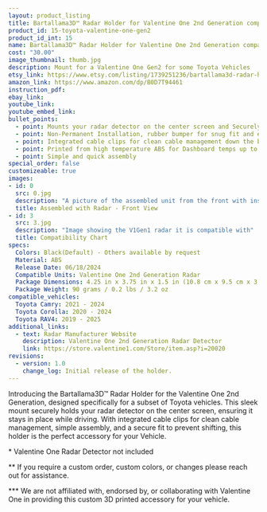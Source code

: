 ```yaml
---
layout: product_listing
title: Bartallama3D™ Radar Holder for Valentine One 2nd Generation compatible with some Toyota Vehicles
product_id: 15-toyota-valentine-one-gen2
product_id_int: 15
name: Bartallama3D™ Radar Holder for Valentine One 2nd Generation compatible with some Toyota Vehicles
cost: "30.00"
image_thumbnail: thumb.jpg
description: Mount for a Valentine One Gen2 for some Toyota Vehicles
etsy_link: https://www.etsy.com/listing/1739251236/bartallama3d-radar-holder-for-valentine
amazon_link: https://www.amazon.com/dp/B0D7T94461
instruction_pdf: 
ebay_link: 
youtube_link: 
youtube_embed_link: 
bullet_points:
  - point: Mounts your radar detector on the center screen and Securely holds the radar detector
  - point: Non-Permanent Installation, rubber bumper for snug fit and easy removal for storage
  - point: Integrated cable clips for clean cable management down the back of your screen
  - point: Printed from high temperature ABS for Dashboard temps up to 160F (MAX 212F)
  - point: Simple and quick assembly
special_order: false
customizeable: true
images:
- id: 0
  src: 0.jpg
  description: "A picture of the assembled unit from the front with installed Valentine One Gen2 unit"
  title: Assembled with Radar - Front View
- id: 3
  src: 3.jpg
  description: "Image showing the V1Gen1 radar it is compatible with"
  title: Compatibility Chart
specs:
  Colors: Black(Default) - Others available by request 
  Material: ABS
  Release Date: 06/18/2024
  Compatible Units: Valentine One 2nd Generation Radar
  Package Dimensions: 4.25 in x 3.75 in x 1.5 in (10.8 cm x 9.5 cm x 3.8cm) [HxWxD]
  Package Weight: 90 grams / 0.2 lbs / 3.2 oz
compatible_vehicles:
  Toyota Camry: 2021 - 2024
  Toyota Corolla: 2020 - 2024
  Toyota RAV4: 2019 - 2025
additional_links:
  - text: Radar Manufacturer Website
    description: Valentine One 2nd Generation Radar Detector
    link: https://store.valentine1.com/Store/item.asp?i=20020
revisions:
  - version: 1.0
    change_log: Initial release of the holder.
---
```


Introducing the Bartallama3D™ Radar Holder for the Valentine One 2nd Generation, designed specifically for a subset of Toyota vehicles. This sleek mount securely holds your radar detector on the center screen, ensuring it stays in place while driving. With integrated cable clips for clean cable management, simple assembly, and a secure fit to prevent shifting, this holder is the perfect accessory for your Vehicle.

\* Valentine One Radar Detector not included

\*\* If you require a custom order, custom colors, or changes please reach out for assistance.

\*\*\* We are not affiliated with, endorsed by, or collaborating with Valentine One in providing this custom 3D printed accessory for your vehicle. 
